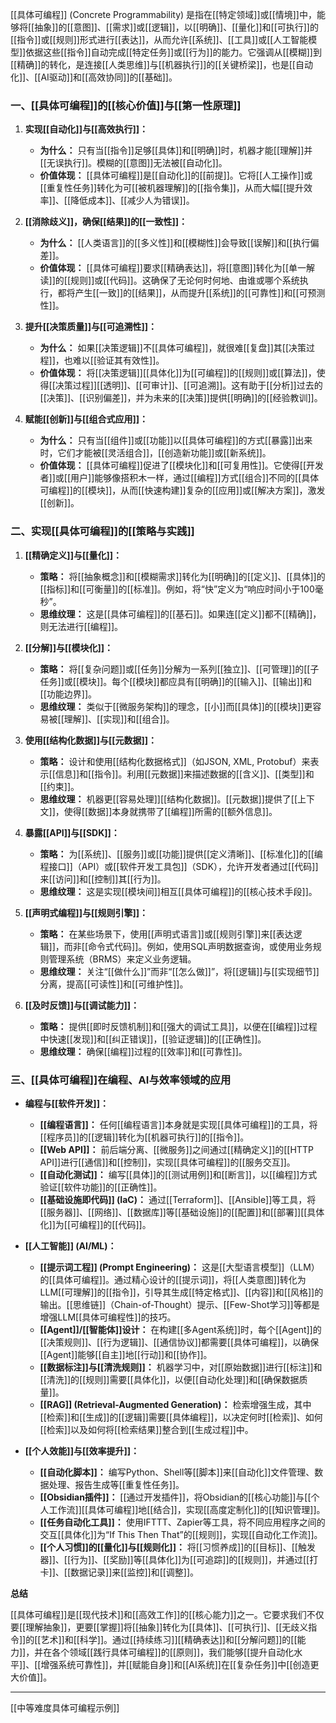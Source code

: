 [[具体可编程]] (Concrete Programmability) 是指在[[特定领域]]或[[情境]]中，能够将[[抽象]]的[[意图]]、[[需求]]或[[逻辑]]，以[[明确]]、[[量化]]和[[可执行]]的[[指令]]或[[规则]]形式进行[[表达]]，从而允许[[系统]]、[[工具]]或[[人工智能模型]]依据这些[[指令]]自动完成[[特定任务]]或[[行为]]的能力。它强调从[[模糊]]到[[精确]]的转化，是连接[[人类思维]]与[[机器执行]]的[[关键桥梁]]，也是[[自动化]]、[[AI驱动]]和[[高效协同]]的[[基础]]。

### 一、[[具体可编程]]的[[核心价值]]与[[第一性原理]]

1.  **实现[[自动化]]与[[高效执行]]：**
    *   **为什么：** 只有当[[指令]]足够[[具体]]和[[明确]]时，机器才能[[理解]]并[[无误执行]]。模糊的[[意图]]无法被[[自动化]]。
    *   **价值体现：** [[具体可编程]]是[[自动化]]的[[前提]]。它将[[人工操作]]或[[重复性任务]]转化为可[[被机器理解]]的[[指令集]]，从而大幅[[提升效率]]、[[降低成本]]、[[减少人为错误]]。

2.  **[[消除歧义]]，确保[[结果]]的[[一致性]]：**
    *   **为什么：** [[人类语言]]的[[多义性]]和[[模糊性]]会导致[[误解]]和[[执行偏差]]。
    *   **价值体现：** [[具体可编程]]要求[[精确表达]]，将[[意图]]转化为[[单一解读]]的[[规则]]或[[代码]]。这确保了无论何时何地、由谁或哪个系统执行，都将产生[[一致]]的[[结果]]，从而提升[[系统]]的[[可靠性]]和[[可预测性]]。

3.  **提升[[决策质量]]与[[可追溯性]]：**
    *   **为什么：** 如果[[决策逻辑]]不[[具体可编程]]，就很难[[复盘]]其[[决策过程]]，也难以[[验证其有效性]]。
    *   **价值体现：** 将[[决策逻辑]][[具体化]]为[[可编程]]的[[规则]]或[[算法]]，使得[[决策过程]][[透明]]、[[可审计]]、[[可追溯]]。这有助于[[分析]]过去的[[决策]]、[[识别偏差]]，并为未来的[[决策]]提供[[明确]]的[[经验教训]]。

4.  **赋能[[创新]]与[[组合式应用]]：**
    *   **为什么：** 只有当[[组件]]或[[功能]]以[[具体可编程]]的方式[[暴露]]出来时，它们才能被[[灵活组合]]，[[创造新功能]]或[[新系统]]。
    *   **价值体现：** [[具体可编程]]促进了[[模块化]]和[[可复用性]]。它使得[[开发者]]或[[用户]]能够像搭积木一样，通过[[编程]]方式[[组合]]不同的[[具体可编程]]的[[模块]]，从而[[快速构建]]复杂的[[应用]]或[[解决方案]]，激发[[创新]]。

### 二、实现[[具体可编程]]的[[策略与实践]]

1.  **[[精确定义]]与[[量化]]：**
    *   **策略：** 将[[抽象概念]]和[[模糊需求]]转化为[[明确]]的[[定义]]、[[具体]]的[[指标]]和[[可衡量]]的[[标准]]。例如，将“快”定义为“响应时间小于100毫秒”。
    *   **思维纹理：** 这是[[具体可编程]]的[[基石]]。如果连[[定义]]都不[[精确]]，则无法进行[[编程]]。

2.  **[[分解]]与[[模块化]]：**
    *   **策略：** 将[[复杂问题]]或[[任务]]分解为一系列[[独立]]、[[可管理]]的[[子任务]]或[[模块]]。每个[[模块]]都应具有[[明确]]的[[输入]]、[[输出]]和[[功能边界]]。
    *   **思维纹理：** 类似于[[微服务架构]]的理念，[[小]]而[[具体]]的[[模块]]更容易被[[理解]]、[[实现]]和[[组合]]。

3.  **使用[[结构化数据]]与[[元数据]]：**
    *   **策略：** 设计和使用[[结构化数据格式]]（如JSON, XML, Protobuf）来表示[[信息]]和[[指令]]。利用[[元数据]]来描述数据的[[含义]]、[[类型]]和[[约束]]。
    *   **思维纹理：** 机器更[[容易处理]][[结构化数据]]。[[元数据]]提供了[[上下文]]，使得[[数据]]本身就携带了[[编程]]所需的[[额外信息]]。

4.  **暴露[[API]]与[[SDK]]：**
    *   **策略：** 为[[系统]]、[[服务]]或[[功能]]提供[[定义清晰]]、[[标准化]]的[[编程接口]]（API）或[[软件开发工具包]]（SDK），允许开发者通过[[代码]]来[[访问]]和[[控制]]其[[行为]]。
    *   **思维纹理：** 这是实现[[模块间]]相互[[具体可编程]]的[[核心技术手段]]。

5.  **[[声明式编程]]与[[规则引擎]]：**
    *   **策略：** 在某些场景下，使用[[声明式语言]]或[[规则引擎]]来[[表达逻辑]]，而非[[命令式代码]]。例如，使用SQL声明数据查询，或使用业务规则管理系统（BRMS）来定义业务逻辑。
    *   **思维纹理：** 关注“[[做什么]]”而非“[[怎么做]]”，将[[逻辑]]与[[实现细节]]分离，提高[[可读性]]和[[可维护性]]。

6.  **[[及时反馈]]与[[调试能力]]：**
    *   **策略：** 提供[[即时反馈机制]]和[[强大的调试工具]]，以便在[[编程]]过程中快速[[发现]]和[[纠正错误]]，[[验证逻辑]]的[[正确性]]。
    *   **思维纹理：** 确保[[编程]]过程的[[效率]]和[[可靠性]]。

### 三、[[具体可编程]]在编程、AI与效率领域的应用

*   **编程与[[软件开发]]：**
    *   **[[编程语言]]：** 任何[[编程语言]]本身就是实现[[具体可编程]]的工具，将[[程序员]]的[[逻辑]]转化为[[机器可执行]]的[[指令]]。
    *   **[[Web API]]：** 前后端分离、[[微服务]]之间通过[[精确定义]]的[[HTTP API]]进行[[通信]]和[[控制]]，实现[[具体可编程]]的[[服务交互]]。
    *   **[[自动化测试]]：** 编写[[具体]]的[[测试用例]]和[[断言]]，以[[编程]]方式验证[[软件功能]]的[[正确性]]。
    *   **[[基础设施即代码]] (IaC)：** 通过[[Terraform]]、[[Ansible]]等工具，将[[服务器]]、[[网络]]、[[数据库]]等[[基础设施]]的[[配置]]和[[部署]][[具体化]]为[[可编程]]的[[代码]]。

*   **[[人工智能]] (AI/ML)：**
    *   **[[提示词工程]] (Prompt Engineering)：** 这是[[大型语言模型]]（LLM）的[[具体可编程]]。通过精心设计的[[提示词]]，将[[人类意图]]转化为LLM[[可理解]]的[[指令]]，引导其生成[[特定格式]]、[[内容]]和[[风格]]的输出。[[思维链]]（Chain-of-Thought）提示、[[Few-Shot学习]]等都是增强LLM[[具体可编程性]]的技巧。
    *   **[[Agent]]/[[智能体]]设计：** 在构建[[多Agent系统]]时，每个[[Agent]]的[[决策规则]]、[[行为逻辑]]、[[通信协议]]都需要[[具体可编程]]，以确保[[Agent]]能够[[自主]]地[[行动]]和[[协作]]。
    *   **[[数据标注]]与[[清洗规则]]：** 机器学习中，对[[原始数据]]进行[[标注]]和[[清洗]]的[[规则]]需要[[具体化]]，以便[[自动化处理]]和[[确保数据质量]]。
    *   **[[RAG]] (Retrieval-Augmented Generation)：** 检索增强生成，其中[[检索]]和[[生成]]的[[逻辑]]需要[[具体编程]]，以决定何时[[检索]]、如何[[检索]]以及如何将[[检索结果]]整合到[[生成过程]]中。

*   **[[个人效能]]与[[效率提升]]：**
    *   **[[自动化脚本]]：** 编写Python、Shell等[[脚本]]来[[自动化]]文件管理、数据处理、报告生成等[[重复性任务]]。
    *   **[[Obsidian插件]]：** [[通过开发插件]]，将Obsidian的[[核心功能]]与[[个人工作流]][[具体可编程]]地[[结合]]，实现[[高度定制化]]的[[知识管理]]。
    *   **[[任务自动化工具]]：** 使用IFTTT、Zapier等工具，将不同应用程序之间的交互[[具体化]]为“If This Then That”的[[规则]]，实现[[自动化工作流]]。
    *   **[[个人习惯]]的[[量化]]与[[规则化]]：** 将[[习惯养成]]的[[目标]]、[[触发器]]、[[行为]]、[[奖励]]等[[具体化]]为[[可追踪]]的[[规则]]，并通过[[打卡]]、[[数据记录]]来[[监控]]和[[调整]]。

**总结**

[[具体可编程]]是[[现代技术]]和[[高效工作]]的[[核心能力]]之一。它要求我们不仅要[[理解抽象]]，更要[[掌握]]将[[抽象]]转化为[[具体]]、[[可执行]]、[[无歧义指令]]的[[艺术]]和[[科学]]。通过[[持续练习]][[精确表达]]和[[分解问题]]的[[能力]]，并在各个领域[[践行具体可编程]]的[[原则]]，我们能够[[提升自动化水平]]、[[增强系统可靠性]]，并[[赋能自身]]和[[AI系统]]在[[复杂任务]]中[[创造更大价值]]。


---

[[中等难度具体可编程示例]]
